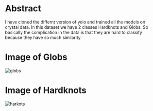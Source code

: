 # Abstract

I have cloned the differnt version of yolo and trained all the models on crystal data.
In this dataset we have 2 classes Hardknots and Globs.
So basically the complication in the data is that they are hard to classify because they have so much similarity.

# Image of Globs

![globs ](https://github.com/vivek9976/YOLO-ON-CRYSTAL-DATA/assets/79739934/ca4cf5eb-b571-463e-8b6f-1e484a5229f8)

# Image of Hardknots

![harkots](https://github.com/vivek9976/YOLO-ON-CRYSTAL-DATA/assets/79739934/96090cb1-c62c-430f-8302-1fd7d3c4700c)

